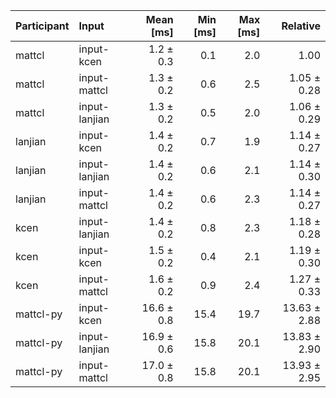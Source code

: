 | Participant | Input | Mean [ms] | Min [ms] | Max [ms] | Relative |
|:---|:---|---:|---:|---:|---:|
| mattcl | input-kcen | 1.2 ± 0.3 | 0.1 | 2.0 | 1.00 |
| mattcl | input-mattcl | 1.3 ± 0.2 | 0.6 | 2.5 | 1.05 ± 0.28 |
| mattcl | input-lanjian | 1.3 ± 0.2 | 0.5 | 2.0 | 1.06 ± 0.29 |
| lanjian | input-kcen | 1.4 ± 0.2 | 0.7 | 1.9 | 1.14 ± 0.27 |
| lanjian | input-lanjian | 1.4 ± 0.2 | 0.6 | 2.1 | 1.14 ± 0.30 |
| lanjian | input-mattcl | 1.4 ± 0.2 | 0.6 | 2.3 | 1.14 ± 0.27 |
| kcen | input-lanjian | 1.4 ± 0.2 | 0.8 | 2.3 | 1.18 ± 0.28 |
| kcen | input-kcen | 1.5 ± 0.2 | 0.4 | 2.1 | 1.19 ± 0.30 |
| kcen | input-mattcl | 1.6 ± 0.2 | 0.9 | 2.4 | 1.27 ± 0.33 |
| mattcl-py | input-kcen | 16.6 ± 0.8 | 15.4 | 19.7 | 13.63 ± 2.88 |
| mattcl-py | input-lanjian | 16.9 ± 0.6 | 15.8 | 20.1 | 13.83 ± 2.90 |
| mattcl-py | input-mattcl | 17.0 ± 0.8 | 15.8 | 20.1 | 13.93 ± 2.95 |
